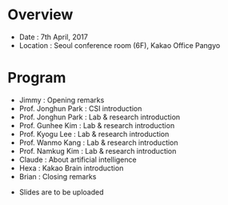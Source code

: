 # Overview
* Date : 7th April, 2017
* Location : Seoul conference room (6F), Kakao Office Pangyo

# Program
* Jimmy : Opening remarks
* Prof. Jonghun Park : CSI introduction
* Prof. Jonghun Park : Lab & research introduction
* Prof. Gunhee Kim : Lab & research introduction
* Prof. Kyogu Lee : Lab & research introduction
* Prof. Wanmo Kang : Lab & research introduction
* Prof. Namkug Kim : Lab & research introduction
* Claude : About artificial intelligence
* Hexa : Kakao Brain introduction
* Brian : Closing remarks
- Slides are to be uploaded
